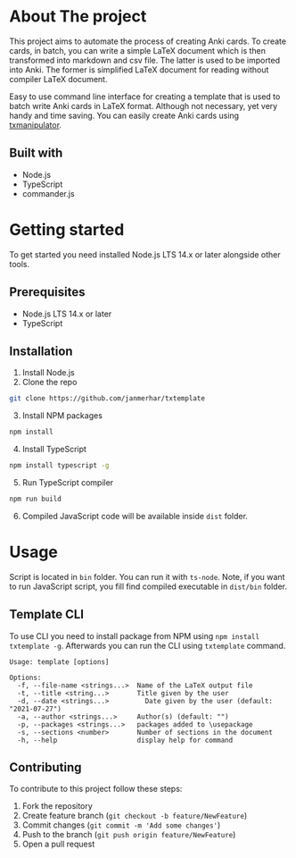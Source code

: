 # About The project

This project aims to automate the process of creating Anki cards. To create cards, in batch, you can write a simple LaTeX document which is then transformed into markdown and csv file. The latter is used to be imported into Anki. The former is simplified LaTeX document for reading without compiler LaTeX document.

Easy to use command line interface for creating a template that is used to batch write Anki cards in LaTeX format. Although not necessary, yet very handy and time saving. You can easily create Anki cards using [txmanipulator](https://github.com/janmerhar/txmanipulator).

## Built with

- Node.js
- TypeScript
- commander.js

# Getting started

To get started you need installed Node.js LTS 14.x or later alongside other tools.

## Prerequisites

- Node.js LTS 14.x or later
- TypeScript

## Installation

1. Install Node.js
2. Clone the repo

```bash
git clone https://github.com/janmerhar/txtemplate
```

3. Install NPM packages

```bash
npm install
```

4. Install TypeScript

```bash
npm install typescript -g
```

5. Run TypeScript compiler

```bash
npm run build
```

6. Compiled JavaScript code will be available inside `dist` folder.

# Usage

Script is located in `bin` folder. You can run it with `ts-node`. Note, if you want to run JavaScript script, you fill find compiled executable in `dist/bin` folder.

## Template CLI

To use CLI you need to install package from NPM using `npm install txtemplate -g`. Afterwards you can run the CLI using `txtemplate` command.

```
Usage: template [options]

Options:
  -f, --file-name <strings...>  Name of the LaTeX output file
  -t, --title <string...>       Title given by the user
  -d, --date <strings...>         Date given by the user (default: "2021-07-27")
  -a, --author <strings...>     Author(s) (default: "")
  -p, --packages <strings...>   packages added to \usepackage
  -s, --sections <number>       Number of sections in the document
  -h, --help                    display help for command

```

## Contributing

To contribute to this project follow these steps:

1. Fork the repository
2. Create feature branch (`git checkout -b feature/NewFeature`)
3. Commit changes (`git commit -m 'Add some changes'`)
4. Push to the branch (`git push origin feature/NewFeature`)
5. Open a pull request
